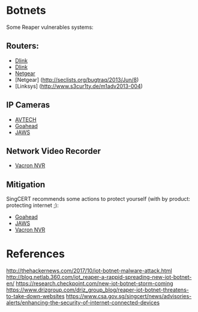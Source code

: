 
# Botnets

Some Reaper vulnerables systems: 

## Routers:

* [Dlink](https://blogs.securiteam.com/index.php/archives/3364) 
* [Dlink](http://www.s3cur1ty.de/m1adv2013-003)
* [Netgear](https://blogs.securiteam.com/index.php/archives/3409)
* [Netgear] (http://seclists.org/bugtraq/2013/Jun/8)
* [Linksys] (http://www.s3cur1ty.de/m1adv2013-004)

## IP Cameras

* [AVTECH](https://github.com/Trietptm-on-Security/AVTECH)
* [Goahead](https://pierrekim.github.io/blog/2017-03-08-camera-goahead-0day.html)
* [JAWS](https://www.pentestpartners.com/blog/pwning-cctv-cameras/)

## Network Video Recorder

* [Vacron NVR](https://blogs.securiteam.com/index.php/archives/3445)

## Mitigation

SingCERT recommends some actions to protect yourself (with by product: protecting internet ;):

* [Goahead](https://pierrekim.github.io/blog/2017-03-08-camera-goahead-0day.html)
* [JAWS](https://www.pentestpartners.com/blog/pwning-cctv-cameras/)
* [Vacron NVR](https://blogs.securiteam.com/index.php/archives/3445)

# References

http://thehackernews.com/2017/10/iot-botnet-malware-attack.html
http://blog.netlab.360.com/iot_reaper-a-rappid-spreading-new-iot-botnet-en/
https://research.checkpoint.com/new-iot-botnet-storm-coming
https://www.drizgroup.com/driz_group_blog/reaper-iot-botnet-threatens-to-take-down-websites
https://www.csa.gov.sg/singcert/news/advisories-alerts/enhancing-the-security-of-internet-connected-devices


